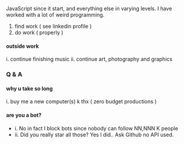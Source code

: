 JavaScript since it start, and everything else in varying levels. I have worked with a lot of weird programming. 

1. find work ( see linkedin profile )
2. do work ( properly )

#### outside work
i. continue finishing music
ii. continue art, photography and graphics

### Q & A
#### why u take so long
i. buy me a new computer(s) k thx ( zero budget productions )
#### are you a bot?
- i. No in fact I block bots since nobody can follow NN,NNN K people
- ii. Did you really star all those? Yes I did.. Ask Github no API used. 
